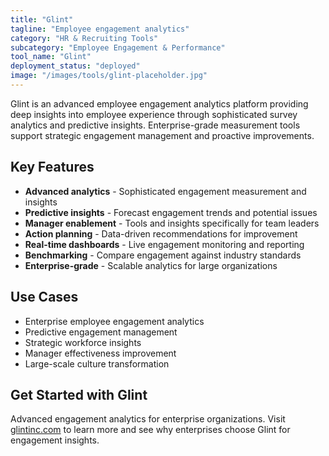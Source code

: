 ```yaml
---
title: "Glint"
tagline: "Employee engagement analytics"
category: "HR & Recruiting Tools"
subcategory: "Employee Engagement & Performance"
tool_name: "Glint"
deployment_status: "deployed"
image: "/images/tools/glint-placeholder.jpg"
---
```

Glint is an advanced employee engagement analytics platform providing deep insights into employee experience through sophisticated survey analytics and predictive insights. Enterprise-grade measurement tools support strategic engagement management and proactive improvements.

## Key Features

- **Advanced analytics** - Sophisticated engagement measurement and insights
- **Predictive insights** - Forecast engagement trends and potential issues
- **Manager enablement** - Tools and insights specifically for team leaders
- **Action planning** - Data-driven recommendations for improvement
- **Real-time dashboards** - Live engagement monitoring and reporting
- **Benchmarking** - Compare engagement against industry standards
- **Enterprise-grade** - Scalable analytics for large organizations

## Use Cases

- Enterprise employee engagement analytics
- Predictive engagement management
- Strategic workforce insights
- Manager effectiveness improvement
- Large-scale culture transformation

## Get Started with Glint

Advanced engagement analytics for enterprise organizations. Visit [glintinc.com](https://www.glintinc.com) to learn more and see why enterprises choose Glint for engagement insights.
